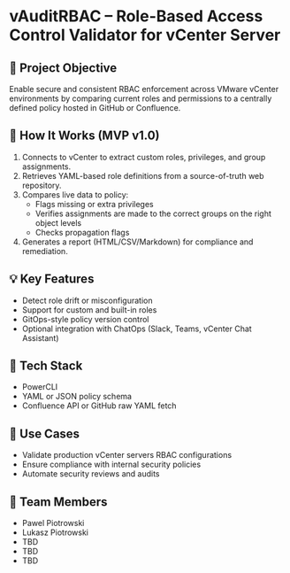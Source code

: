 # vAuditRBAC – Role-Based Access Control Validator for vCenter Server

## 🎯 Project Objective
Enable secure and consistent RBAC enforcement across VMware vCenter environments by comparing current roles and permissions to a centrally defined policy hosted in GitHub or Confluence.

## 🧱 How It Works (MVP v1.0)
1. Connects to vCenter to extract custom roles, privileges, and group assignments.
2. Retrieves YAML-based role definitions from a source-of-truth web repository.
3. Compares live data to policy:
   - Flags missing or extra privileges
   - Verifies assignments are made to the correct groups on the right object levels
   - Checks propagation flags
4. Generates a report (HTML/CSV/Markdown) for compliance and remediation.

## 💡 Key Features
- Detect role drift or misconfiguration
- Support for custom and built-in roles
- GitOps-style policy version control
- Optional integration with ChatOps (Slack, Teams, vCenter Chat Assistant)

## 🔧 Tech Stack
- PowerCLI
- YAML or JSON policy schema
- Confluence API or GitHub raw YAML fetch

## 🚀 Use Cases
- Validate production vCenter servers RBAC configurations
- Ensure compliance with internal security policies
- Automate security reviews and audits

## 🙌 Team Members
- Pawel Piotrowski
- Lukasz Piotrowski
- TBD
- TBD
- TBD

